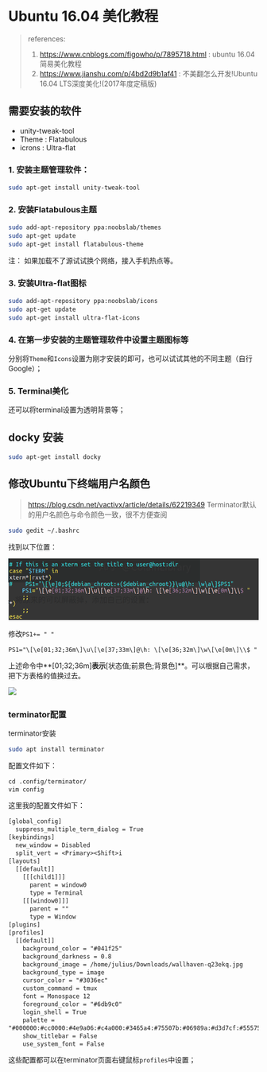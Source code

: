 # Ubuntu 16.04 美化教程

> references: 
>
> 1. https://www.cnblogs.com/figowho/p/7895718.html : ubuntu 16.04简易美化教程
> 2. https://www.jianshu.com/p/4bd2d9b1af41 : 不美翻怎么开发!Ubuntu 16.04 LTS深度美化!(2017年度定稿版)



## 需要安装的软件

* unity-tweak-tool
* Theme : Flatabulous
* icrons : Ultra-flat

### 1. 安装主题管理软件：

```bash
sudo apt-get install unity-tweak-tool 
```

### 2. 安装Flatabulous主题

```bash
sudo add-apt-repository ppa:noobslab/themes
sudo apt-get update
sudo apt-get install flatabulous-theme
```

注： 如果加载不了源试试换个网络，接入手机热点等。

### 3. 安装Ultra-flat图标

```bash
sudo add-apt-repository ppa:noobslab/icons
sudo apt-get update
sudo apt-get install ultra-flat-icons
```

### 4. 在第一步安装的主题管理软件中设置主题图标等

分别将`Theme`和`Icons`设置为刚才安装的即可，也可以试试其他的不同主题（自行Google）；



### 5. Terminal美化

还可以将terminal设置为透明背景等；



## docky 安装

```bash
sudo apt-get install docky
```



## 修改Ubuntu下终端用户名颜色

> https://blog.csdn.net/vactivx/article/details/62219349
> Terminator默认的用户名颜色与命令颜色一致，很不方便查阅

```bash
sudo gedit ~/.bashrc
```

找到以下位置：

![bashrc_user_color.png](./photo/bashrc_user_color.png)

修改`PS1+= " "` 

```
PS1="\[\e[01;32;36m\]\u\[\e[37;33m\]@\h: \[\e[36;32m\]\w\[\e[0m\]\\$ "
```

上述命令中**[01;32;36m]**表示**[状态值;前景色;背景色]**。可以根据自己需求，把下方表格的值换过去。

![](https://pic4.zhimg.com/80/v2-9872a52ae983c609ae2dfad4ea4a219b_720w.jpg)

### terminator配置

terminator安装

```bash
sudo apt install terminator
```

配置文件如下：

```
cd .config/terminator/
vim config
```

这里我的配置文件如下：

```
[global_config]
  suppress_multiple_term_dialog = True
[keybindings]
  new_window = Disabled
  split_vert = <Primary><Shift>i
[layouts]
  [[default]]
    [[[child1]]]
      parent = window0
      type = Terminal
    [[[window0]]]
      parent = ""
      type = Window
[plugins]
[profiles]
  [[default]]
    background_color = "#041f25"
    background_darkness = 0.8
    background_image = /home/julius/Downloads/wallhaven-q23ekq.jpg
    background_type = image
    cursor_color = "#3036ec"
    custom_command = tmux
    font = Monospace 12
    foreground_color = "#6db9c0"
    login_shell = True
    palette = "#000000:#cc0000:#4e9a06:#c4a000:#3465a4:#75507b:#06989a:#d3d7cf:#555753:#ef2929:#8ae234:#fce94f:#729fcf:#ad7fa8:#34e2e2:#eeeeec"
    show_titlebar = False
    use_system_font = False
```

这些配置都可以在terminator页面右键鼠标`profiles`中设置；








